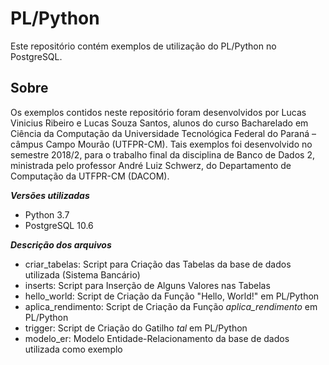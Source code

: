 # PL/Python
Este repositório contém exemplos de utilização do PL/Python no PostgreSQL.

## Sobre
Os exemplos contidos neste repositório foram desenvolvidos por Lucas Vinicius Ribeiro e Lucas Souza Santos, alunos do curso Bacharelado em Ciência da Computação da Universidade Tecnológica Federal do Paraná – câmpus Campo Mourão (UTFPR-CM). Tais exemplos foi desenvolvido no semestre 2018/2, para o trabalho final da disciplina de Banco de Dados 2, ministrada pelo professor André Luiz Schwerz, do Departamento de Computação da UTFPR-CM (DACOM).

***Versões utilizadas***
- Python 3.7
- PostgreSQL 10.6

***Descrição dos arquivos***
- criar_tabelas: Script para Criação das Tabelas da base de dados utilizada (Sistema Bancário)
- inserts: Script para Inserção de Alguns Valores nas Tabelas
- hello_world: Script de Criação da Função "Hello, World!" em PL/Python
- aplica_rendimento: Script de Criação da Função *aplica_rendimento* em PL/Python
- trigger: Script de Criação do Gatilho *tal* em PL/Python
- modelo_er: Modelo Entidade-Relacionamento da base de dados utilizada como exemplo

